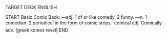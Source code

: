 TARGET DECK
ENGLISH

START
Basic
Comic
Back: —adj. 1 of or like comedy. 2 funny. —n. 1 comedian. 2 periodical in the form of comic strips.  comical adj. Comically adv. [greek komos revel]
END
